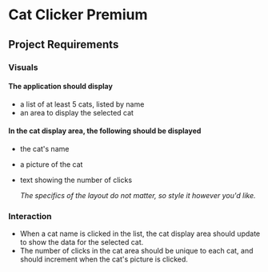 # Cat Clicker Premium
## Project Requirements
### Visuals

#### The application should display
  - a list of at least 5 cats, listed by name
  - an area to display the selected cat

#### In the cat display area, the following should be displayed
  - the cat's name
  - a picture of the cat
  - text showing the number of clicks

    *The specifics of the layout do not matter, so style it however you'd like.*

### Interaction

  - When a cat name is clicked in the list, the cat display area should update to show the data for the selected cat.
  - The number of clicks in the cat area should be unique to each cat, and should increment when the cat's picture is clicked.
